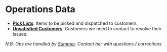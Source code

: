 # Operations Data

- [**Pick Lists**](operations/pick_lists): Items to be picked and dispatched to customers
- [**Unsatisfied Customers**](operations/unsatisfied_customers): Customers we need to contact to resolve their issues.


*N.B. Ops are handled by [Summer](mailto:summer@needful.things). Contact her with questions / corrections*
